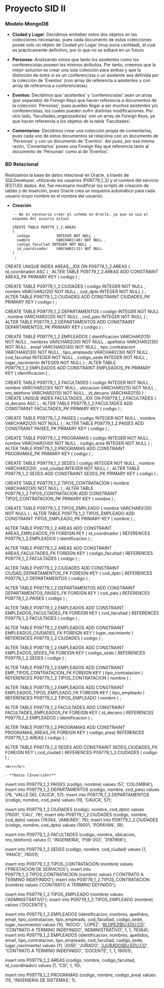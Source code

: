# **Proyecto SID II**

### **Modelo MongoDB**
  - **Ciudad y Lugar**: Decidimos embeber estos dos objetos en las colecciones necesarias, pues cada documento de estas colecciones posee solo un objeto de Ciudad y/o Lugar (muy poca cantidad), el cual es prácticamente definitivo, por lo que no se editará en un futuro.
  
  - **Personas**: Analizando vimos que tanto los asistentes como los conferencistas poseen los mismos atributos. Por tanto, creemos que la mejor solución es crear una sola colección para ambas y que la distinción de entre si es un conferencista o un asistente sea definida por la colección de 'Eventos' (con array de referencia a asistentes y con array de referencia a conferencistas).

  - **Eventos**: Decidimos que 'asistentes' y 'conferencistas' sean un array (por separado) de Foreign Keys que hacen referencia a documentos de la colección 'Personas', pues pueden llegar a ser muchos asistentes y/o conferencistas, los cuales pueden sufrir distintas modificaciones. Por otro lado, 'facultades_organizadoras' son un array de Foreign Keys, ya que hacen referencia a los objetos de la tabla 'Facultades'.

  - **Comentarios**: Decidimos crear una colección propia de comentarios, pues cada uno de estos documentos se relaciona con un documento de 'Personas' y con un documento de 'Eventos'. Así pues, por esa misma razón, 'Comentarios' posee una Foreign Key que referencia tanto al documento de 'Personas' como al de 'Eventos'.

### **BD Relacional**
Realizamos la base de datos relacional en Oracle, a través de SQLDeveloper, utilizando los usuarios (P09779_1_2) y el nombre del servicio (ESTUD) dados. Así, fue necesario modificar los scripts de creación de tablas y de inserción, pues Oracle crea un esquema automático para cada usuario (cuyo nombre es el nombre del usuario):

- **Creación**
  ```
  -- No es necesario crear el schema en Oracle, ya que se usa el esquema del usuario actual
  
  CREATE TABLE P09779_1_2.AREAS
  (
    codigo            INTEGER NOT NULL ,
    nombre            VARCHAR2(40) NOT NULL ,
    codigo_facultad INTEGER NOT NULL ,
    id_coordinador    VARCHAR2(15) NOT NULL
  )
   ;
CREATE UNIQUE INDEX AREAS__IDX ON P09779_1_2.AREAS
  (
    id_coordinador ASC
  )
  ;
ALTER TABLE P09779_1_2.AREAS ADD CONSTRAINT AREAS_PK PRIMARY KEY ( codigo ) ;
  
  CREATE TABLE P09779_1_2.CIUDADES
  (
    codigo   INTEGER NOT NULL ,
    nombre   VARCHAR2(20) NOT NULL ,
    cod_dpto INTEGER NOT NULL
  )
   ;
ALTER TABLE P09779_1_2.CIUDADES ADD CONSTRAINT CIUDADES_PK PRIMARY KEY ( codigo ) ;

  CREATE TABLE P09779_1_2.DEPARTAMENTOS
  (
    codigo   INTEGER NOT NULL ,
    nombre   VARCHAR2(20) NOT NULL ,
    cod_pais INTEGER NOT NULL
  )
   ;
ALTER TABLE P09779_1_2.DEPARTAMENTOS ADD CONSTRAINT DEPARTAMENTOS_PK PRIMARY KEY ( codigo ) ;

  CREATE TABLE P09779_1_2.EMPLEADOS
  (
    identificacion    VARCHAR2(15) NOT NULL ,
    nombres           VARCHAR2(30) NOT NULL ,
    apellidos         VARCHAR2(30) NOT NULL ,
    email             VARCHAR2(40) NOT NULL ,
    tipo_contratacion VARCHAR2(30) NOT NULL ,
    tipo_empleado     VARCHAR2(30) NOT NULL ,
    cod_facultad      INTEGER NOT NULL ,
    codigo_sede       INTEGER NOT NULL ,
    lugar_nacimiento  INTEGER NOT NULL
  )
   ;
ALTER TABLE P09779_1_2.EMPLEADOS ADD CONSTRAINT EMPLEADOS_PK PRIMARY KEY ( identificacion ) ;

  CREATE TABLE P09779_1_2.FACULTADES
  (
    codigo       INTEGER NOT NULL ,
    nombre       VARCHAR2(30) NOT NULL ,
    ubicacion    VARCHAR2(15) NOT NULL ,
    nro_telefono VARCHAR2(15) NOT NULL ,
    id_decano    VARCHAR2(15)
  )
   ;
CREATE UNIQUE INDEX FACULTADES__IDX ON P09779_1_2.FACULTADES
  (
    id_decano ASC
  )
  ;
ALTER TABLE P09779_1_2.FACULTADES ADD CONSTRAINT FACULTADES_PK PRIMARY KEY ( codigo ) ;

  CREATE TABLE P09779_1_2.PAISES
  (
    codigo INTEGER NOT NULL ,
    nombre VARCHAR2(20) NOT NULL
  )
   ;
ALTER TABLE P09779_1_2.PAISES ADD CONSTRAINT PAISES_PK PRIMARY KEY ( codigo ) ;

  CREATE TABLE P09779_1_2.PROGRAMAS
  (
    codigo       INTEGER NOT NULL ,
    nombre       VARCHAR2(40) NOT NULL ,
    codigo_area INTEGER NOT NULL
  )
   ;
ALTER TABLE P09779_1_2.PROGRAMAS ADD CONSTRAINT PROGRAMAS_PK PRIMARY KEY ( codigo ) ;

  CREATE TABLE P09779_1_2.SEDES
  (
    codigo        INTEGER NOT NULL ,
    nombre        VARCHAR2(20) ,
    cod_ciudad INTEGER NOT NULL
  )
   ;
ALTER TABLE P09779_1_2.SEDES ADD CONSTRAINT SEDES_PK PRIMARY KEY ( codigo ) ;

  CREATE TABLE P09779_1_2.TIPOS_CONTRATACION
  ( nombre VARCHAR2(30) NOT NULL
  )  ;
ALTER TABLE P09779_1_2.TIPOS_CONTRATACION ADD CONSTRAINT TIPOS_CONTRATACION_PK PRIMARY KEY ( nombre ) ;

  CREATE TABLE P09779_1_2.TIPOS_EMPLEADO
  ( nombre VARCHAR2(30) NOT NULL
  )  ;
ALTER TABLE P09779_1_2.TIPOS_EMPLEADO ADD CONSTRAINT TIPOS_EMPLEADO_PK PRIMARY KEY ( nombre ) ;

  ALTER TABLE P09779_1_2.AREAS ADD CONSTRAINT AREAS_EMPLEADOS_FK FOREIGN KEY ( id_coordinador ) REFERENCES P09779_1_2.EMPLEADOS ( identificacion ) ;
  
  ALTER TABLE P09779_1_2.AREAS ADD CONSTRAINT AREAS_FACULTADES_FK FOREIGN KEY ( codigo_facultad ) REFERENCES P09779_1_2.FACULTADES ( codigo ) ;
  
  ALTER TABLE P09779_1_2.CIUDADES ADD CONSTRAINT CIUDAD_DEPARTAMENTOS_FK FOREIGN KEY ( cod_dpto ) REFERENCES P09779_1_2.DEPARTAMENTOS ( codigo ) ;

  ALTER TABLE P09779_1_2.DEPARTAMENTOS ADD CONSTRAINT DEPARTAMENTOS_PAISES_FK FOREIGN KEY ( cod_pais ) REFERENCES P09779_1_2.PAISES ( codigo ) ;

  ALTER TABLE P09779_1_2.EMPLEADOS ADD CONSTRAINT EMPLEADOS_FACULTADES_FK FOREIGN KEY ( cod_facultad ) REFERENCES P09779_1_2.FACULTADES ( codigo ) ;

  ALTER TABLE P09779_1_2.EMPLEADOS ADD CONSTRAINT EMPLEADOS_CIUDADES_FK FOREIGN KEY ( lugar_nacimiento ) REFERENCES P09779_1_2.CIUDADES ( codigo ) ;

  ALTER TABLE P09779_1_2.EMPLEADOS ADD CONSTRAINT EMPLEADOS_SEDES_FK FOREIGN KEY ( codigo_sede ) REFERENCES P09779_1_2.SEDES ( codigo ) ;

  ALTER TABLE P09779_1_2.EMPLEADOS ADD CONSTRAINT EMP_TIPOS_CONTRATACION_FK FOREIGN KEY ( tipo_contratacion ) REFERENCES P09779_1_2.TIPOS_CONTRATACION ( nombre ) ;

  ALTER TABLE P09779_1_2.EMPLEADOS ADD CONSTRAINT EMPLEADOS_TIPOS_EMPLEADO_FK FOREIGN KEY ( tipo_empleado ) REFERENCES P09779_1_2.TIPOS_EMPLEADO ( nombre ) ;

  ALTER TABLE P09779_1_2.FACULTADES ADD CONSTRAINT FACULTADES_EMPLEADOS_FK FOREIGN KEY ( id_decano ) REFERENCES P09779_1_2.EMPLEADOS ( identificacion ) ;

  ALTER TABLE P09779_1_2.PROGRAMAS ADD CONSTRAINT PROGRAMAS_AREAS_FK FOREIGN KEY ( codigo_area) REFERENCES P09779_1_2.AREAS ( codigo ) ;

  ALTER TABLE P09779_1_2.SEDES ADD CONSTRAINT SEDES_CIUDADES_FK FOREIGN KEY ( cod_ciudad ) REFERENCES P09779_1_2.CIUDADES ( codigo ) ;

  ```
<br></br>

- **Datos (Inserción)**

  ```
  insert into P09779_1_2.PAISES (codigo, nombre) values (57, 'COLOMBIA'); 
insert into P09779_1_2.DEPARTAMENTOS (codigo, nombre, cod_pais) values (76, 'VALLE DEL CAUCA', 57); 
insert into P09779_1_2.DEPARTAMENTOS (codigo, nombre, cod_pais) values (19, 'CAUCA', 57); 

  insert into P09779_1_2.CIUDADES (codigo, nombre, cod_dpto) values (76001, 'CALI', 76); 
insert into P09779_1_2.CIUDADES (codigo, nombre, cod_dpto) values (76364, 'JAMUNDI', 76); 
insert into P09779_1_2.CIUDADES (codigo, nombre, cod_dpto) values (19001, 'POPAYAN', 19); 

  insert into P09779_1_2.FACULTADES (codigo, nombre, ubicacion, nro_telefono) values (1, 'INGENIERIA', 'P38-203', '3197906');

  insert into P09779_1_2.SEDES (codigo, nombre, cod_ciudad) values (1, 'PANCE', 76001);

  insert into P09779_1_2.TIPOS_CONTRATACION (nombre) values ('PRESTACION DE SERVICIOS');
insert into P09779_1_2.TIPOS_CONTRATACION (nombre) values ('CONTRATO A TERMINO INDEFINIDO');
insert into P09779_1_2.TIPOS_CONTRATACION (nombre) values ('CONTRATO A TERMINO DEFINIDO');

  insert into P09779_1_2.TIPOS_EMPLEADO (nombre) values ('ADMINISTRATIVO');
insert into P09779_1_2.TIPOS_EMPLEADO (nombre) values ('DOCENTE');

  insert into P09779_1_2.EMPLEADOS (identificacion, nombres, apellidos, email, tipo_contratacion, tipo_empleado, cod_facultad, codigo_sede, lugar_nacimiento) values (10, 'ROCIO', 'LOPEZ', 'RLOPEZ@U.EDU.CO', 'CONTRATO A TERMINO INDEFINIDO', 'ADMINISTRATIVO', 1, 1, 76364);
insert into P09779_1_2.EMPLEADOS (identificacion, nombres, apellidos, email, tipo_contratacion, tipo_empleado, cod_facultad, codigo_sede, lugar_nacimiento) values (11, 'JOSE', 'JURADO', 'JJURADO@U.EDU.CO', 'CONTRATO A TERMINO INDEFINIDO', 'DOCENTE', 1, 1, 19001);

  insert into P09779_1_2.AREAS (codigo, nombre, codigo_facultad, id_coordinador) values (1, 'CSI', 1, 10); 

  insert into P09779_1_2.PROGRAMAS (codigo, nombre, codigo_area) values (15, 'INGENIERIA DE SISTEMAS', 1);

  ```
